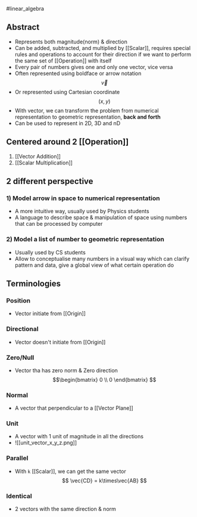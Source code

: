 #linear_algebra 
## Abstract
- Represents both magnitude(norm) & direction
- Can be added, subtracted, and multiplied by [[Scalar]], requires special rules and operations to account for their direction if we want to perform the same set of [[Operation]] with itself
- Every pair of numbers gives one and only one vector, vice versa 
- Often represented using boldface or arrow notation $$\vec{v}$$
- Or represented using Cartesian coordinate$$(x,y)$$
- With vector, we can transform the problem from numerical representation to geometric representation, **back and forth**
- Can be used to represent in 2D, 3D and nD


## Centered around 2 [[Operation]]
1. [[Vector Addition]]
2. [[Scalar Multiplication]]




## 2 different perspective
### 1) Model arrow in space to numerical representation 
- A more intuitive way, usually used by Physics students
- A language to describe space & manipulation of space using numbers that can be processed by computer
### 2) Model a list of number to geometric representation
- Usually used by CS students
- Allow to conceptualise many numbers in a visual way which can clarify pattern and data, give a global view of what certain operation do




## Terminologies 
### Position
- Vector initiate from [[Origin]]
### Directional
- Vector doesn't initiate from [[Origin]]
### Zero/Null
- Vector tha has zero norm & Zero direction
$$\begin{bmatrix}
0 \\
0
\end{bmatrix}
$$
### Normal
- A vector that perpendicular to a [[Vector Plane]]
### Unit
- A vector with 1 unit of magnitude in all the directions
- ![[unit_vector_x_y_z.png]]
### Parallel
- With `k` [[Scalar]], we can get the same vector
$$
\vec{CD} = k\times\vec{AB}
$$
### Identical
- 2 vectors with the same direction & norm